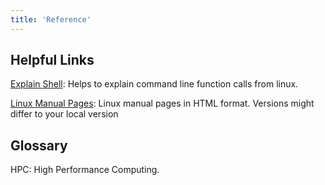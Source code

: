```yaml
---
title: 'Reference'
---
```


## Helpful Links

[Explain Shell](https://explainshell.com/): Helps to explain command line function calls from linux.

[Linux Manual Pages](https://linux.die.net/man/): Linux manual pages in HTML format.
Versions might differ to your local version


## Glossary

HPC: High Performance Computing.

